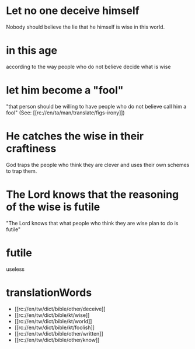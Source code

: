# Let no one deceive himself

Nobody should believe the lie that he himself is wise in this world.

# in this age

according to the way people who do not believe decide what is wise

# let him become a "fool"

"that person should be willing to have people who do not believe call him a fool" (See: [[rc://en/ta/man/translate/figs-irony]])

# He catches the wise in their craftiness

God traps the people who think they are clever and uses their own schemes to trap them.

# The Lord knows that the reasoning of the wise is futile

"The Lord knows that what people who think they are wise plan to do is futile"

# futile

useless

# translationWords

* [[rc://en/tw/dict/bible/other/deceive]]
* [[rc://en/tw/dict/bible/kt/wise]]
* [[rc://en/tw/dict/bible/kt/world]]
* [[rc://en/tw/dict/bible/kt/foolish]]
* [[rc://en/tw/dict/bible/other/written]]
* [[rc://en/tw/dict/bible/other/know]]